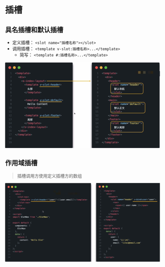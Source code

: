 # 插槽

## 具名插槽和默认插槽

+ 定义插槽： `<slot name="插槽名称"></slot>`
+ 调用插槽： `<template v-slot:插槽名称>...</template>`
  + 简写： `<template #:插槽名称>...</template>`

![](./assets/06_slot_01.jpg)

## 作用域插槽

> 插槽调用方使用定义插槽方的数组

![](./assets/06_slot_02.jpg)